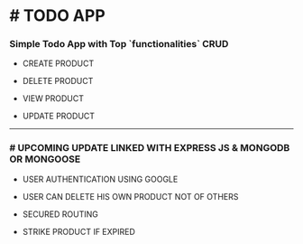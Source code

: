 

<h1 align="left" color="blue"># TODO APP</h1>
<h3 align="left">Simple Todo App with Top `functionalities` CRUD</h3>

- CREATE PRODUCT

- DELETE PRODUCT

- VIEW PRODUCT

- UPDATE PRODUCT
<hr/>

<h3 align="left"># UPCOMING UPDATE LINKED WITH EXPRESS JS & MONGODB OR MONGOOSE</h3>

- USER AUTHENTICATION USING GOOGLE 

- USER CAN DELETE HIS OWN PRODUCT NOT OF OTHERS

- SECURED ROUTING

- STRIKE PRODUCT IF EXPIRED

